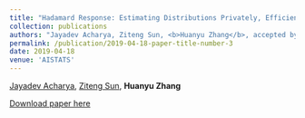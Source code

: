 ```yaml
---
title: "Hadamard Response: Estimating Distributions Privately, Efficiently, and with Little Communication"
collection: publications
authors: "Jayadev Acharya, Ziteng Sun, <b>Huanyu Zhang</b>, accepted by <b>AISTATS 2019</b>"
permalink: /publication/2019-04-18-paper-title-number-3
date: 2019-04-18
venue: 'AISTATS'
---
```


[Jayadev Acharya](https://people.ece.cornell.edu/acharya/), [Ziteng Sun](http://www.zitengsun.com/), **Huanyu Zhang** 


[Download paper here](http://proceedings.mlr.press/v89/acharya19a/acharya19a.pdf)
